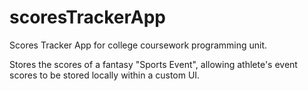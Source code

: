 # scoresTrackerApp
Scores Tracker App for college coursework programming unit.

Stores the scores of a fantasy "Sports Event", allowing athlete's event scores to be stored locally within a custom UI.
